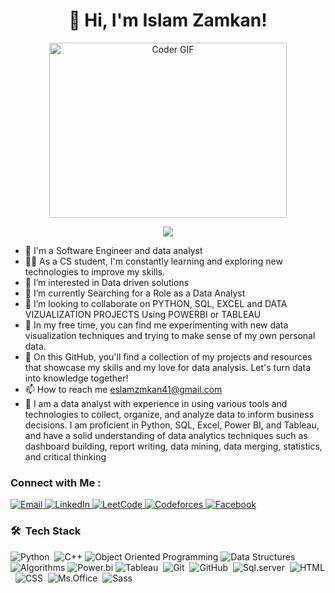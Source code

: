<h1 align="center">🚀 Hi, I'm Islam Zamkan! </h1>
<p align="center">
  <img src="https://media.giphy.com/media/SWoSkN6DxTszqIKEqv/giphy.gif" alt="Coder GIF" width="380" height="280">
</p>
</h3>
<!-- Typing SVG by DenverCoder1 - https://github.com/DenverCoder1/readme-typing-svg -->
<p align="center">
  <p align="center">
  <a href="https://github.com/DenverCoder1/readme-typing-svg"><img src="https://readme-typing-svg.herokuapp.com/?lines=Data-Analyst%20developer;Always%20learning%20new%20things&font=Fira%20Code&center=true&width=440&height=45&color=#c4f157&vCenter=true&size=22"></a>
</p> 

- 🏢 I'm a Software Engineer and data analyst
- 👨‍💻 As a CS student, I'm constantly learning and exploring new technologies to improve my skills.
- 👀 I’m interested in Data driven solutions
- 🌱 I’m currently Searching for a Role as a Data Analyst
- 💞️ I’m looking to collaborate on PYTHON, SQL, EXCEL and DATA VIZUALIZATION PROJECTS Using POWERBI or TABLEAU
- 💞️ In my free time, you can find me experimenting with new data visualization techniques and trying to make sense of my own personal data.
- 🌱 On this GitHub, you'll find a collection of my projects and resources that showcase my skills and my love for data analysis. Let's turn data into knowledge together!
- 📫 How to reach me eslamzmkan41@gmail.com
- 💬 I am a data analyst with experience in using various tools and technologies to collect, organize, and analyze data to inform business decisions. I am proficient in Python, SQL, Excel, Power BI, and Tableau, and have a solid understanding of data analytics techniques such as dashboard building, report writing, data mining, data merging, statistics, and critical thinking

### Connect with Me :
<a href="mailto:eslamzmkan41@gmail.com">
    <img alt="Email" src="https://img.shields.io/badge/Email-D14836?style=flat-square&logo=gmail&logoColor=white" />
  </a>
<a href="https://www.linkedin.com/in/islam-zamkan-6812511b2/">
    <img alt="LinkedIn" src="https://img.shields.io/badge/LinkedIn-0077B5?style=flat-square&logo=linkedin&logoColor=white" />
  </a>
<a href="https://leetcode.com/islam74/">
    <img alt="LeetCode" src="https://img.shields.io/badge/LeetCode-FFA116?style=flat-square&logo=leetcode&logoColor=white" />
  </a>
 <a href="https://codeforces.com/profile/eslamzmkan?csrf_token=4ee149dbdd9deb29778dec67321aedb3">
    <img alt="Codeforces" src="https://img.shields.io/badge/Codeforces-1F8ACB?style=flat-square&logo=codeforces&logoColor=white" />
  </a>
  <a href="https://www.facebook.com/profile.php?id=100027084735056">
    <img alt="Facebook" src="https://img.shields.io/badge/Facebook-1F8ACB?style=flat-square&logo=Facebook&logoColor=white" />
  </a>

### 🛠 &nbsp;Tech Stack
![Python](https://img.shields.io/badge/-Python%20-05122A?style=flat&logo=python)&nbsp;
<img alt="C++" src="https://img.shields.io/badge/C++-00599C?style=flat-square&logo=c%2B%2B&logoColor=white" />
  <img alt="Object Oriented Programming" src="https://img.shields.io/badge/Object%20Oriented%20Programming-EE4C2C?style=flat-square&logo=c%2B%2B&logoColor=white" />
  <img alt="Data Structures" src="https://img.shields.io/badge/Data%20Structures-FF6B6B?style=flat-square&logo=treehouse&logoColor=white" />
  <img alt="Algorithms" src="https://img.shields.io/badge/Algorithms-0081CB?style=flat-square&logo=code&logoColor=white" />
![Power.bi](https://img.shields.io/badge/-power%20bi-05122A?style=flat&logo=power-bi)
![Tableau](https://img.shields.io/badge/-Tableau-05122A?style=flat&logo=Tableau&logoColor=563D7C)&nbsp;
![Git](https://img.shields.io/badge/-Git-05122A?style=flat&logo=git)&nbsp;
![GitHub](https://img.shields.io/badge/-GitHub-05122A?style=flat&logo=github)&nbsp;
![Sql.server](https://img.shields.io/badge/-sql%20server-05122A?style=flat&logo=sql-server&logoColor=339933)&nbsp;
![HTML](https://img.shields.io/badge/-HTML-05122A?style=flat&logo=HTML5)&nbsp;
![CSS](https://img.shields.io/badge/-CSS-05122A?style=flat&logo=CSS3&logoColor=1572B6)&nbsp;
![Ms.Office](https://img.shields.io/badge/-ms%20office-05122A?style=flat&logo=ms-office)&nbsp;
![Sass](https://img.shields.io/badge/-Sass-05122A?style=flat&logo=sass)&nbsp;



